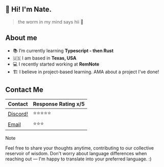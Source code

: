 ## 🫡 Hi! I'm Nate.
>  the worm in my mind says hii 👋

## About me

- 📚 I’m currently learning **Typescript - then Rust** 
- 🇺🇸 I am based in **Texas, USA** 
- 💻 I recently started working at **RemNote** 
- 🏗️ I believe in project-based learning. AMA about a project I've done!

## Contact Me

| Contact | Response Rating x/5 |
| --- | --- |
| <a href="https://discord.com/users/338107857486610433">Discord!</a> | ⭐️⭐️⭐️⭐️⭐️ |
| <a href="mailto:airship.magical_0a@icloud.com?&subject=Inquiry &body=Hello! I emailed you! :) Hello from the mailto: tag!">Email</a> | ⭐️⭐️⭐️ |

> [!NOTE]
> Feel free to share your thoughts anytime, contributing to our collective reservoir of wisdom. Don't worry about language differences when reaching out — I'm happy to translate into your preferred language. :)
